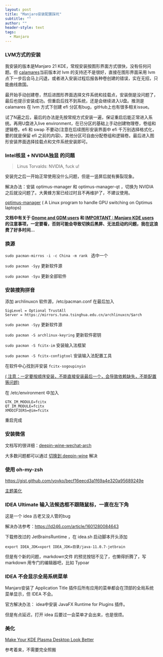 ```yaml
---
layout: post
title: "Manjaro安装配置踩坑"
subtitle: ""
author: ""
header-style: text
tags:
  - Manjaro
---
```


### LVM方式的安装

我安装的版本是Manjaro 21 KDE，常规安装按图形界面方式很快，没有任何问题。但 [calamares](https://github.com/calamares/calamares)当前版本对 lvm 的支持还不是很好，直接在图形界面采用 lvm 点下一步后会马上闪退，或者进入安装过程后报各种卷创建的错误，实在无招，只能曲线救国。

最开始手动创建卷，然后进图形界面选择文件系统和挂载点，安装倒是没问题了，最后也提示安装成功。但重启后找不到系统，还是会继续进入U盘。推测是 calamares 在 lvm 方式下创建 efi 分区有bug，gitHub上也有很多相关issue。

试了N遍之后，最后的办法是先按常规方式安装一遍，保证重启后能正常进入系统。再用U盘进入live environment，在已分区的基础上手动创建物理卷，卷组和逻辑卷。efi 和 swap 不要动(注意在后续图形安装界面中 efi 千万别选择格式化，要的就是保留 efi 之前的内容)，其他分区可自由分配卷组和逻辑卷。最后进入图形安装界面选择挂载点和文件系统安装即可。





### Intel核显 + NVIDIA独显 的问题

> Linus Torvalds:  NVIDIA, fuck u!

安装完之后一开始正常使用没什么问题，但是一竖屏后就有撕裂现象。

解决办法：安装 optimus-manager 和 optimus-manager-qt ，切换为 NVIDIA 之后就没问题了。大黄蜂方案已经过时且不再维护了，不建议使用。

[optimus-manager](https://github.com/Askannz/optimus-manager) ( A Linux program to handle GPU switching on Optimus laptops)

**文档中有关于 [Gnome and GDM users](https://github.com/Askannz/optimus-manager#important--gnome-and-gdm-users) 和 [IMPORTANT : Manjaro KDE users](https://github.com/Askannz/optimus-manager#important--manjaro-kde-users) 的注意事项，一定要看，否则可能会导致切换后黑屏、无法启动的问题，我在这浪费了好多时间...**



### 换源

`sudo pacman-mirros -i -c China -m rank ` 	 选中一个

`sudo pacman -Syy`  	更新软件源

`sudo pacman -Syu` 	 更新全部软件





### 安装搜狗拼音

添加 archlinuxcn 软件源，/etc/pacman.conf 在最后加入

```[archlinuxcn] 
SigLevel = Optional TrustAll 
Server = https://mirrors.tuna.tsinghua.edu.cn/archlinuxcn/$arch
```

`sudo pacman -Syy`  	更新软件源

`sudo pacman -S archlinux-keyring`	 更新软件密钥

`sudo pacman -S fcitx-im`	 安装输入法框架

`sudo pacman -S fcitx-configtool`	 安装输入法配置工具

在软件中心找到并安装 `fcitx-sogoupinyin`

<u>( 注意：一定要按顺序安装，不能直接安装最后一个，会导致依赖缺失，不能配置等问题)</u>

在 /etc/environment 中加入

```
GTK_IM_MODULE=fcitx
QT_IM_MODULE=fcitx
XMODIFIERS=@im=fcitx
```

重启完成







### 安装微信

文档写的很详细：[deepin-wine-wechat-arch](https://github.com/countstarlight/deepin-wine-wechat-arch)

大多数问题都可以通过 [切换到 deepin-wine](https://github.com/countstarlight/deepin-wine-wechat-arch#%E5%88%87%E6%8D%A2%E5%88%B0-deepin-wine) 解决





### 使用 oh-my-zsh

https://gist.github.com/yovko/becf16eecd3a1f69a4e320a95689249e

[主题美化](https://github.com/romkatv/powerlevel10k#arch-linux)







### IDEA Ultimate 输入法候选框不跟随鼠标，一直在左下角

这是一个 idea 古老又没人管的bug

解决办法参考：https://ld246.com/article/1601280084643 

下载修改过的  JetBrainsRuntime ，在 idea.sh 启动脚本开头添加

`export IDEA_JDK=xport IDEA_JDK=目录/java-11.0.7-jetbrain`

但是有个新的问题，markdown文件 的预览按钮不见了，也懒得折腾了，写 markdown 用专门的编辑器吧，比如 Typoar







###  IDEA 不会显示全局系统菜单 

Manjaro安装了 Application Title 插件后所有应用的菜单都会在顶部的全局系统菜单显示，但 IDEA 不会。

官方解决办法： idea中安装 JavaFX Runtime for Plugins 插件。

但是有点延迟，打开 idea 后要过一会菜单才会出来，也是很烦。





### 美化

[Make Your KDE Plasma Desktop Look Better](https://www.youtube.com/watch?v=exQh0_JKBJQ)

参考着来，不需要完全照搬